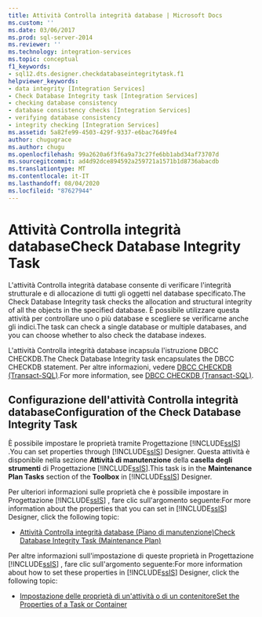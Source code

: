 ```yaml
---
title: Attività Controlla integrità database | Microsoft Docs
ms.custom: ''
ms.date: 03/06/2017
ms.prod: sql-server-2014
ms.reviewer: ''
ms.technology: integration-services
ms.topic: conceptual
f1_keywords:
- sql12.dts.designer.checkdatabaseintegritytask.f1
helpviewer_keywords:
- data integrity [Integration Services]
- Check Database Integrity task [Integration Services]
- checking database consistency
- database consistency checks [Integration Services]
- verifying database consistency
- integrity checking [Integration Services]
ms.assetid: 5a82fe99-4503-429f-9337-e6bac7649fe4
author: chugugrace
ms.author: chugu
ms.openlocfilehash: 99a2620a6f3f6a9a73c27fe6bb1abd34af73707d
ms.sourcegitcommit: ad4d92dce894592a259721a1571b1d8736abacdb
ms.translationtype: MT
ms.contentlocale: it-IT
ms.lasthandoff: 08/04/2020
ms.locfileid: "87627944"
---
```

# <a name="check-database-integrity-task"></a><span data-ttu-id="954ca-102">Attività Controlla integrità database</span><span class="sxs-lookup"><span data-stu-id="954ca-102">Check Database Integrity Task</span></span>
  <span data-ttu-id="954ca-103">L'attività Controlla integrità database consente di verificare l'integrità strutturale e di allocazione di tutti gli oggetti nel database specificato.</span><span class="sxs-lookup"><span data-stu-id="954ca-103">The Check Database Integrity task checks the allocation and structural integrity of all the objects in the specified database.</span></span> <span data-ttu-id="954ca-104">È possibile utilizzare questa attività per controllare uno o più database e scegliere se verificarne anche gli indici.</span><span class="sxs-lookup"><span data-stu-id="954ca-104">The task can check a single database or multiple databases, and you can choose whether to also check the database indexes.</span></span>  
  
 <span data-ttu-id="954ca-105">L'attività Controlla integrità database incapsula l'istruzione DBCC CHECKDB.</span><span class="sxs-lookup"><span data-stu-id="954ca-105">The Check Database Integrity task encapsulates the DBCC CHECKDB statement.</span></span> <span data-ttu-id="954ca-106">Per altre informazioni, vedere [DBCC CHECKDB &#40;Transact-SQL&#41;](/sql/t-sql/database-console-commands/dbcc-checkdb-transact-sql).</span><span class="sxs-lookup"><span data-stu-id="954ca-106">For more information, see [DBCC CHECKDB &#40;Transact-SQL&#41;](/sql/t-sql/database-console-commands/dbcc-checkdb-transact-sql).</span></span>  
  
## <a name="configuration-of-the-check-database-integrity-task"></a><span data-ttu-id="954ca-107">Configurazione dell'attività Controlla integrità database</span><span class="sxs-lookup"><span data-stu-id="954ca-107">Configuration of the Check Database Integrity Task</span></span>  
 <span data-ttu-id="954ca-108">È possibile impostare le proprietà tramite Progettazione [!INCLUDE[ssIS](../../../includes/ssis-md.md)] .</span><span class="sxs-lookup"><span data-stu-id="954ca-108">You can set properties through [!INCLUDE[ssIS](../../../includes/ssis-md.md)] Designer.</span></span> <span data-ttu-id="954ca-109">Questa attività è disponibile nella sezione **Attività di manutenzione** della **casella degli strumenti** di Progettazione [!INCLUDE[ssIS](../../../includes/ssis-md.md)].</span><span class="sxs-lookup"><span data-stu-id="954ca-109">This task is in the **Maintenance Plan Tasks** section of the **Toolbox** in [!INCLUDE[ssIS](../../../includes/ssis-md.md)] Designer.</span></span>  
  
 <span data-ttu-id="954ca-110">Per ulteriori informazioni sulle proprietà che è possibile impostare in Progettazione [!INCLUDE[ssIS](../../../includes/ssis-md.md)] , fare clic sull'argomento seguente:</span><span class="sxs-lookup"><span data-stu-id="954ca-110">For more information about the properties that you can set in [!INCLUDE[ssIS](../../../includes/ssis-md.md)] Designer, click the following topic:</span></span>  
  
-   [<span data-ttu-id="954ca-111">Attività Controlla integrità database &#40;Piano di manutenzione&#41;</span><span class="sxs-lookup"><span data-stu-id="954ca-111">Check Database Integrity Task &#40;Maintenance Plan&#41;</span></span>](../../relational-databases/maintenance-plans/check-database-integrity-task-maintenance-plan.md)  
  
 <span data-ttu-id="954ca-112">Per altre informazioni sull'impostazione di queste proprietà in Progettazione [!INCLUDE[ssIS](../../../includes/ssis-md.md)] , fare clic sull'argomento seguente:</span><span class="sxs-lookup"><span data-stu-id="954ca-112">For more information about how to set these properties in [!INCLUDE[ssIS](../../../includes/ssis-md.md)] Designer, click the following topic:</span></span>  
  
-   [<span data-ttu-id="954ca-113">Impostazione delle proprietà di un'attività o di un contenitore</span><span class="sxs-lookup"><span data-stu-id="954ca-113">Set the Properties of a Task or Container</span></span>](../set-the-properties-of-a-task-or-container.md)  
  
  
